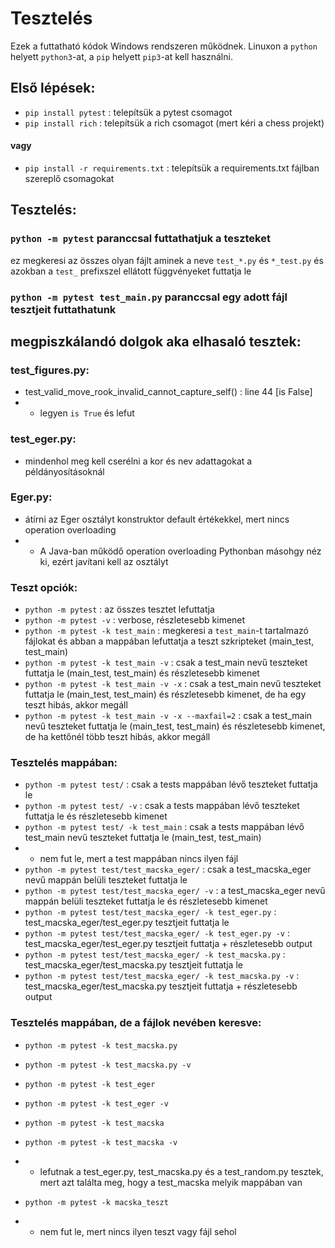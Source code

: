 # Tesztelés

Ezek a futtatható kódok Windows rendszeren működnek.
Linuxon a ```python``` helyett ```python3```-at, a ```pip``` helyett ```pip3```-at kell használni.

## Első lépések:
- ```pip install pytest``` : telepítsük a pytest csomagot
- ```pip install rich``` : telepítsük a rich csomagot (mert kéri a chess projekt)
#### vagy
- ```pip install -r requirements.txt``` : telepítsük a requirements.txt fájlban szereplő csomagokat

## Tesztelés:

### ```python -m pytest``` paranccsal futtathatjuk a teszteket

ez megkeresi az összes olyan fájlt aminek a neve ```test_*.py``` és ```*_test.py``` és azokban a ```test_``` prefixszel ellátott függvényeket futtatja le

### ```python -m pytest test_main.py``` paranccsal egy adott fájl tesztjeit futtathatunk

## megpiszkálandó dolgok aka elhasaló tesztek:

### test_figures.py:
- test_valid_move_rook_invalid_cannot_capture_self() : line 44 [is False]
- - legyen ```is True``` és lefut

### test_eger.py:
- mindenhol meg kell cserélni a kor és nev adattagokat a példányosításoknál

### Eger.py:
- átírni az Eger osztályt konstruktor default értékekkel, mert nincs operation overloading
- - A Java-ban működő operation overloading Pythonban másohgy néz ki, ezért javítani kell az osztályt



### Teszt opciók:
- ```python -m pytest``` : az összes tesztet lefuttatja
- ```python -m pytest -v``` : verbose, részletesebb kimenet
- ```python -m pytest -k test_main``` : megkeresi a ```test_main```-t tartalmazó fájlokat és abban a mappában lefuttatja a teszt szkripteket (main_test, test_main)
- ```python -m pytest -k test_main -v``` : csak a test_main nevű teszteket futtatja le (main_test, test_main) és részletesebb kimenet
- ```python -m pytest -k test_main -v -x``` : csak a test_main nevű teszteket futtatja le (main_test, test_main) és részletesebb kimenet, de ha egy teszt hibás, akkor megáll
- ```python -m pytest -k test_main -v -x --maxfail=2``` : csak a test_main nevű teszteket futtatja le (main_test, test_main) és részletesebb kimenet, de ha kettőnél több teszt hibás, akkor megáll

### Tesztelés mappában:
- ```python -m pytest test/``` : csak a tests mappában lévő teszteket futtatja le
- ```python -m pytest test/ -v``` : csak a tests mappában lévő teszteket futtatja le és részletesebb kimenet
- ```python -m pytest test/ -k test_main``` : csak a tests mappában lévő test_main nevű teszteket futtatja le (main_test, test_main)
- - nem fut le, mert a test mappában nincs ilyen fájl
- ```python -m pytest test/test_macska_eger/``` : csak a test_macska_eger nevű mappán belüli teszteket futtatja le
- ```python -m pytest test/test_macska_eger/ -v``` : a test_macska_eger nevű mappán belüli teszteket futtatja le és részletesebb kimenet
- ```python -m pytest test/test_macska_eger/ -k test_eger.py``` : test_macska_eger/test_eger.py tesztjeit futtatja le
- ```python -m pytest test/test_macska_eger/ -k test_eger.py -v``` : test_macska_eger/test_eger.py tesztjeit futtatja + részletesebb output
- ```python -m pytest test/test_macska_eger/ -k test_macska.py``` : test_macska_eger/test_macska.py tesztjeit futtatja le
- ```python -m pytest test/test_macska_eger/ -k test_macska.py -v``` : test_macska_eger/test_macska.py tesztjeit futtatja + részletesebb output



### Tesztelés mappában, de a fájlok nevében keresve:
- ```python -m pytest -k test_macska.py```
- ```python -m pytest -k test_macska.py -v```


- ```python -m pytest -k test_eger```
- ```python -m pytest -k test_eger -v```
- ```python -m pytest -k test_macska```
- ```python -m pytest -k test_macska -v```
- - lefutnak a test_eger.py, test_macska.py és a test_random.py tesztek, mert azt találta meg, hogy a test_macska melyik mappában van
- ```python -m pytest -k macska_teszt```
- - nem fut le, mert nincs ilyen teszt vagy fájl sehol